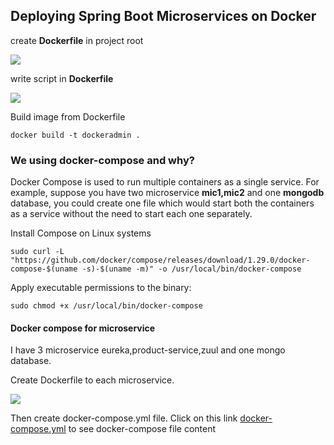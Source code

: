 ## Deploying Spring Boot Microservices on Docker

create **Dockerfile** in project root

![](https://github.com/dipakongit/devops_doc/blob/main/docker/images/1.png)

write script in **Dockerfile**

![](https://github.com/dipakongit/devops_doc/blob/main/docker/images/2.png)

Build image from Dockerfile
```
docker build -t dockeradmin .
```

### We using docker-compose and why?

Docker Compose is used to run multiple containers as a single service. For example, suppose you have two microservice **mic1,mic2** and one **mongodb** database,
you could create one file which would start both the containers as a service without the need to start each one separately.

Install Compose on Linux systems
```
sudo curl -L "https://github.com/docker/compose/releases/download/1.29.0/docker-compose-$(uname -s)-$(uname -m)" -o /usr/local/bin/docker-compose
```
Apply executable permissions to the binary:
```
sudo chmod +x /usr/local/bin/docker-compose
```

#### Docker compose for microservice

I have 3 microservice eureka,product-service,zuul and one mongo database.

Create Dockerfile to each microservice.

![](https://github.com/dipakongit/devops_doc/blob/main/docker/images/3.png)

Then create docker-compose.yml file. Click on this link [docker-compose.yml](https://github.com/dipakongit/devops_doc/blob/main/docker/docker-compose.yml) to see docker-compose file content

